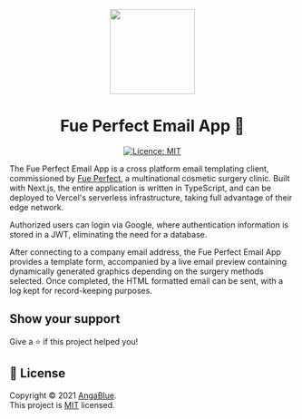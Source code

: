 <p align="center">
    <img src="https://raw.githubusercontent.com/AngaBlue/fue-perfect/main/public/banner.png" height="150px" margin="0 auto">
</p>
<h1 align="center">Fue Perfect Email App 📧</h1>
<p align="center">
  	<a href="https://github.com/AngaBlue/fue-perfect/blob/main/LICENSE" target="_blank">
    	<img alt="Licence: MIT" src="https://img.shields.io/github/license/AngaBlue/fue-perfect?color=green&label=Licence" />
  	</a>
</p>

The Fue Perfect Email App is a cross platform email templating client, commissioned by [Fue Perfect](https://www.fueperfect.com/), a multinational cosmetic surgery clinic.  Built with Next.js, the entire application is written in TypeScript, and can be deployed to Vercel's serverless infrastructure, taking full advantage of their edge network.

Authorized users can login via Google, where authentication information is stored in a JWT, eliminating the need for a database.

After connecting to a company email address, the Fue Perfect Email App provides a template form, accompanied by a live email preview containing dynamically generated graphics depending on the surgery methods selected. Once completed, the HTML formatted email can be sent, with a log kept for record-keeping purposes.

## Show your support

Give a ⭐️ if this project helped you!

## 📝 License

Copyright © 2021 [AngaBlue](https://github.com/AngaBlue).<br />
This project is [MIT](https://github.com/AngaBlue/fue-perfect/blob/master/LICENSE) licensed.
